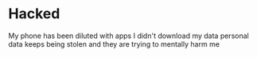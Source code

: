 # Hacked
My phone has been diluted with apps I didn't download my data personal data keeps being stolen and they are trying to mentally harm me
